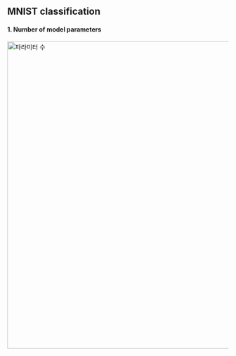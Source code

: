## MNIST classification
#### 1. Number of model parameters 
<img width="700" alt="파라미터 수" src="https://github.com/jiwwnn/mnist_classification/assets/134251617/6a06f596-8040-470d-b0ed-5dd2d07d974b">
